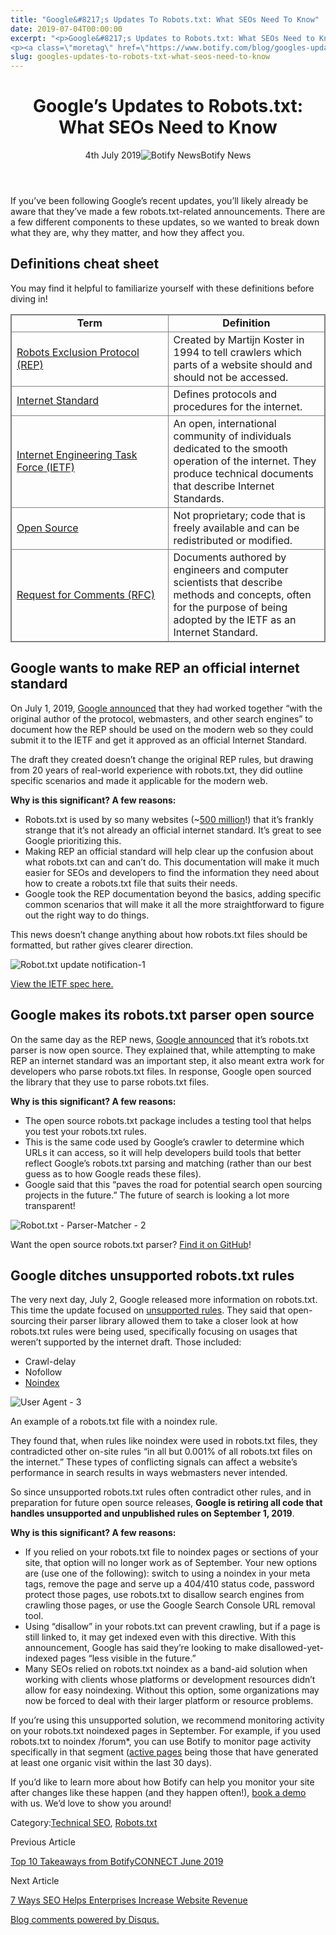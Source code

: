 ```yaml
---
title: "Google&#8217;s Updates To Robots.txt: What SEOs Need To Know"
date: 2019-07-04T00:00:00
excerpt: "<p>Google&#8217;s Updates to Robots.txt: What SEOs Need to Know 4th July 2019Botify News If you&#8217;ve been following Google&#8217;s recent updates, you&#8217;ll likely already be aware that they&#8217;ve made a few robots.txt-related announcements. There are a few different components to these updates, so we wanted to break down what they are, why they matter, and how&hellip; </p>
<p><a class=\"moretag\" href=\"https://www.botify.com/blog/googles-updates-to-robots-txt-what-seos-need-to-know\">Read the full article</a></p>"
slug: googles-updates-to-robots-txt-what-seos-need-to-know
---
```


<header class="text-center">
<h1 class="font-internacional font-regular normal text-header-one leading-header-one text-typography-accent-2">Google&#8217;s Updates to Robots.txt: What SEOs Need to Know</h1>
<div class="flex items-center justify-center my-3"><span class="mr-1 font-internacional font-regular normal text-base leading-none text-typography-primary-lighter">4th July 2019</span><img decoding="async" alt="Botify News" class="rounded-full w-10 h-10" src="//images.ctfassets.net/tp56mevc46jo/1Z5jpq4BZmvMfhmn1N0izT/8f72b2335778d95ea36306a0403ba46a/Botify-Mark-Web__1_.png"><span class="ml-1 font-internacional font-regular normal text-base leading-none text-typography-primary">Botify News</span></div>
</header>
<p><span class="font-roboto font-regular normal text-base leading-none Markdown__Container"></span></p>
<p>If you&#8217;ve been following Google&#8217;s recent updates, you&#8217;ll likely already be aware that they&#8217;ve made a few robots.txt-related announcements. There are a few different components to these updates, so we wanted to break down what they are, why they matter, and how they affect you.</p>
<h2 id="definitions-cheat-sheet">Definitions cheat sheet</h2>
<p>You may find it helpful to familiarize yourself with these definitions before diving in!</p>
<table style="border:1px solid grey; border-collapse:collapse;" width="100%" align="center">
<tbody>
<tr>
<td style="text-align: center; border:1px solid grey;" width="50%" align="center"><strong>Term</strong></td>
<td style="text-align: center; border:1px solid grey;" width="50%" align="center"><strong>Definition</strong></td>
</tr>
<tr>
<td style="border:1px solid grey;" width="50%"><a href="https://www.robotstxt.org/norobots-rfc.txt" target="_blank" rel="noopener noreferrer">Robots Exclusion Protocol (REP)</a></td>
<td style="border:1px solid grey;" width="50%">Created by Martijn Koster in 1994 to tell crawlers which parts of a website should and should not be accessed.</td>
</tr>
<tr>
<td style="border:1px solid grey;" width="50%"><a href="https://www.ietf.org/standards/" target="_blank" rel="noopener noreferrer">Internet Standard</a></td>
<td style="border:1px solid grey;" width="50%">Defines protocols and procedures for the internet.</td>
</tr>
<tr>
<td style="border:1px solid grey;" width="50%"><a href="https://www.ietf.org/" target="_blank" rel="noopener noreferrer">Internet Engineering Task Force (IETF)</a></td>
<td style="border:1px solid grey;" width="50%">An open, international community of individuals dedicated to the smooth operation of the internet. They produce technical documents that describe Internet Standards.</td>
</tr>
<tr>
<td style="border:1px solid grey;" width="50%"><a href="https://en.wikipedia.org/wiki/Open-source_software" target="_blank" rel="noopener noreferrer">Open Source</a></td>
<td style="border:1px solid grey;" width="50%">Not proprietary; code that is freely available and can be redistributed or modified.</td>
</tr>
<tr>
<td style="border:1px solid grey;" width="50%"><a href="https://en.wikipedia.org/wiki/Request_for_Comments" target="_blank" rel="noopener noreferrer">Request for Comments (RFC)</a></td>
<td style="border:1px solid grey;" width="50%">Documents authored by engineers and computer scientists that describe methods and concepts, often for the purpose of being adopted by the IETF as an Internet Standard.</td>
</tr>
</tbody>
</table>
<h2 id="google-wants-to-make-rep-an-official-internet-standard">Google wants to make REP an official internet standard</h2>
<p>On July 1, 2019, <a href="https://webmasters.googleblog.com/2019/07/rep-id.html" target="_blank" rel="noopener noreferrer">Google announced</a> that they had worked together &#8220;with the original author of the protocol, webmasters, and other search engines&#8221; to document how the REP should be used on the modern web so they could submit it to the IETF and get it approved as an official Internet Standard.</p>
<p>The draft they created doesn&#8217;t change the original REP rules, but drawing from 20 years of real-world experience with robots.txt, they did outline specific scenarios and made it applicable for the modern web.</p>
<p><strong>Why is this significant? A few reasons:</strong></p>
<ul>
<li>Robots.txt is used by so many websites (~<a href="https://mobile.twitter.com/igrigorik/status/1145778175898599424" target="_blank" rel="noopener noreferrer">500 million</a>!) that it&#8217;s frankly strange that it&#8217;s not already an official internet standard. It&#8217;s great to see Google prioritizing this.</li>
<li>Making REP an official standard will help clear up the confusion about what robots.txt can and can&#8217;t do. This documentation will make it much easier for SEOs and developers to find the information they need about how to create a robots.txt file that suits their needs.</li>
<li>Google took the REP documentation beyond the basics, adding specific common scenarios that will make it all the more straightforward to figure out the right way to do things.</li>
</ul>
<p>This news doesn&#8217;t change anything about how robots.txt files should be formatted, but rather gives clearer direction.</p>
<p><img decoding="async" alt="Robot.txt update notification-1" src="//images.ctfassets.net/tp56mevc46jo/XRwjtmGApKMesnniH8by1/2b469c764d8f2eba8c4cfcf755591292/Robot.txt_update_notification-1.png"></p>
<p><a href="https://tools.ietf.org/html/draft-rep-wg-topic-00" target="_blank" rel="noopener noreferrer">View the IETF spec here.</a></p>
<h2 id="google-makes-its-robots-txt-parser-open-source">Google makes its robots.txt parser open source</h2>
<p>On the same day as the REP news, <a href="https://webmasters.googleblog.com/2019/07/repp-oss.html" target="_blank" rel="noopener noreferrer">Google announced</a> that it&#8217;s robots.txt parser is now open source. They explained that, while attempting to make REP an internet standard was an important step, it also meant extra work for developers who parse robots.txt files. In response, Google open sourced the library that they use to parse robots.txt files.</p>
<p><strong>Why is this significant? A few reasons:</strong></p>
<ul>
<li>The open source robots.txt package includes a testing tool that helps you test your robots.txt rules.</li>
<li>This is the same code used by Google&#8217;s crawler to determine which URLs it can access, so it will help developers build tools that better reflect Google&#8217;s robots.txt parsing and matching (rather than our best guess as to how Google reads these files).</li>
<li>Google said that this &#8220;paves the road for potential search open sourcing projects in the future.&#8221; The future of search is looking a lot more transparent!</li>
</ul>
<p><img decoding="async" alt="Robot.txt - Parser-Matcher - 2" src="//images.ctfassets.net/tp56mevc46jo/2DGQVwd1ass7Jxcbozvwm7/5c103ebd5be30978315c2253dd060ad2/Robot.txt_-_Parser-Matcher_-_2.png"></p>
<p>Want the open source robots.txt parser? <a href="https://github.com/google/robotstxt" target="_blank" rel="noopener noreferrer">Find it on GitHub</a>!</p>
<h2 id="google-ditches-unsupported-robots-txt-rules">Google ditches unsupported robots.txt rules</h2>
<p>The very next day, July 2, Google released more information on robots.txt. This time the update focused on <a href="https://webmasters.googleblog.com/2019/07/a-note-on-unsupported-rules-in-robotstxt.html?m=1" target="_blank" rel="noopener noreferrer">unsupported rules</a>. They said that open-sourcing their parser library allowed them to take a closer look at how robots.txt rules were being used, specifically focusing on usages that weren&#8217;t supported by the internet draft. Those included:</p>
<ul>
<li>Crawl-delay</li>
<li>Nofollow</li>
<li><a href="https://www.botify.com/learn/basics/noindex" data-internallinksmanager029f6b8e52c="7" title="noindex" target="_blank" rel="noopener">Noindex</a></li>
</ul>
<p><img decoding="async" alt="User Agent - 3" src="//images.ctfassets.net/tp56mevc46jo/7xFgayzU6O59sJStLWhqsL/bf0fd81b0c8ab9d8abab0ae17a44eec2/User_Agent_-_3.png"></p>
<p>An example of a robots.txt file with a noindex rule.</p>
<p>They found that, when rules like noindex were used in robots.txt files, they contradicted other on-site rules &#8220;in all but 0.001% of all robots.txt files on the internet.&#8221; These types of conflicting signals can affect a website&#8217;s performance in search results in ways webmasters never intended.</p>
<p>So since unsupported robots.txt rules often contradict other rules, and in preparation for future open source releases, <strong>Google is retiring all code that handles unsupported and unpublished rules on September 1, 2019</strong>.</p>
<p><strong>Why is this significant? A few reasons:</strong></p>
<ul>
<li>If you relied on your robots.txt file to noindex pages or sections of your site, that option will no longer work as of September. Your new options are (use one of the following): switch to using a noindex in your meta tags, remove the page and serve up a 404/410 status code, password protect those pages, use robots.txt to disallow search engines from crawling those pages, or use the Google Search Console URL removal tool.</li>
<li>Using &#8220;disallow&#8221; in your robots.txt can prevent crawling, but if a page is still linked to, it may get indexed even with this directive. With this announcement, Google has said they&#8217;re looking to make disallowed-yet-indexed pages &#8220;less visible in the future.&#8221;</li>
<li>Many SEOs relied on robots.txt noindex as a band-aid solution when working with clients whose platforms or development resources didn&#8217;t allow for easy noindexing. Without this option, some organizations may now be forced to deal with their larger platform or resource problems.</li>
</ul>
<p>If you&#8217;re using this unsupported solution, we recommend monitoring activity on your robots.txt noindexed pages in September. For example, if you used robots.txt to noindex /forum*, you can use Botify to monitor page activity specifically in that segment (<a href="https://www.botify.com/blog/active-pages" title="Active Pages">active pages</a> being those that have generated at least one organic visit within the last 30 days).</p>
<p>If you&#8217;d like to learn more about how Botify can help you monitor your site after changes like these happen (and they happen often!), <a href="https://ww2.botify.com/book-demo-suite/" title="Book a Demo Suite">book a demo</a> with us. We&#8217;d love to show you around!</p>
<div class="tags leading-big border-t border-b border-brand-quaternary-lighter mt-4"><span class="mr-1 font-roboto font-regular normal text-base leading-none">Category:</span><span><a class="uppercase text-typography-accent-1" href="/solutions/tech-seo">Technical SEO</a><span>, </span></span><span><a class="uppercase text-typography-accent-1" href="/platform/botify-analytics/sitecrawler">Robots.txt</a></span></div>
<footer class="flex justify-center my-5 mx-5">
<div class="mr-1 w-1/2 text-right">
<p><span class="font-internacional font-regular normal text-base leading-none text-typography-primary">Previous Article</span></p>
<p><a class="inline-block mt-2" href="/blog/top-10-takeaways-from-botifyconnect-june-2019"><span class="font-roboto font-regular normal text-base leading-none text-typography-accent-4">Top 10 Takeaways from BotifyCONNECT June 2019</span></a></p>
</div>
<div class="ml-1 w-1/2">
<p><span class="font-internacional font-regular normal text-base leading-none text-typography-primary">Next Article</span></p>
<p><a class="inline-block mt-2" href="/blog/7-ways-seo-helps-enterprises-increase-website-revenue"><span class="font-roboto font-regular normal text-base leading-none text-typography-accent-4">7 Ways SEO Helps Enterprises Increase Website Revenue</span></a></p>
</div>
</footer>
<div shortname="botify" title="Google's Updates to Robots.txt: What SEOs Need to Know" url="https://www.botify.com/blog/googles-updates-to-robots-txt-what-seos-need-to-know">
<div id="disqus_thread_old"></div>
<p><a class="dsq-brlink" href="http://disqus.com">Blog comments powered by <span class="logo-disqus">Disqus</span>.</a></p>
</div>
